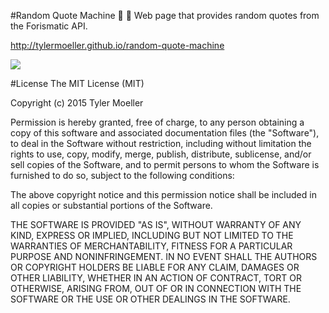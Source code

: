 #Random Quote Machine
:thought_balloon: :1234: Web page that provides random quotes from the Forismatic API.

http://tylermoeller.github.io/random-quote-machine

<img src="https://tylermoeller.github.io/random-quote-machine/img/screenshot.jpg">


#License
The MIT License (MIT)

Copyright (c) 2015 Tyler Moeller

Permission is hereby granted, free of charge, to any person obtaining a copy
of this software and associated documentation files (the "Software"), to deal
in the Software without restriction, including without limitation the rights
to use, copy, modify, merge, publish, distribute, sublicense, and/or sell
copies of the Software, and to permit persons to whom the Software is
furnished to do so, subject to the following conditions:

The above copyright notice and this permission notice shall be included in all
copies or substantial portions of the Software.

THE SOFTWARE IS PROVIDED "AS IS", WITHOUT WARRANTY OF ANY KIND, EXPRESS OR
IMPLIED, INCLUDING BUT NOT LIMITED TO THE WARRANTIES OF MERCHANTABILITY,
FITNESS FOR A PARTICULAR PURPOSE AND NONINFRINGEMENT. IN NO EVENT SHALL THE
AUTHORS OR COPYRIGHT HOLDERS BE LIABLE FOR ANY CLAIM, DAMAGES OR OTHER
LIABILITY, WHETHER IN AN ACTION OF CONTRACT, TORT OR OTHERWISE, ARISING FROM,
OUT OF OR IN CONNECTION WITH THE SOFTWARE OR THE USE OR OTHER DEALINGS IN THE
SOFTWARE.
